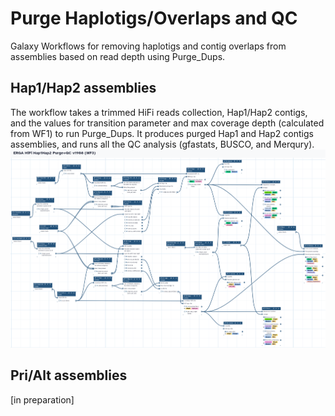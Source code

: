 # Purge Haplotigs/Overlaps and QC
Galaxy Workflows for removing haplotigs and contig overlaps from assemblies based on read depth using Purge_Dups.

## Hap1/Hap2 assemblies
The workflow takes a trimmed HiFi reads collection, Hap1/Hap2 contigs, and the values for transition parameter and max coverage depth (calculated from WF1) to run Purge_Dups. It produces purged Hap1 and Hap2 contigs assemblies, and runs all the QC analysis (gfastats, BUSCO, and Merqury).
![PurgeHap1Hap2](pics/PurgeHap1Hap21908.png)

## Pri/Alt assemblies
\[in preparation]
